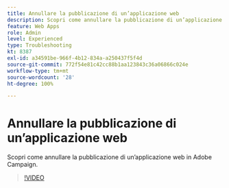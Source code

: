```yaml
---
title: Annullare la pubblicazione di un’applicazione web
description: Scopri come annullare la pubblicazione di un’applicazione web in Adobe Campaign.
feature: Web Apps
role: Admin
level: Experienced
type: Troubleshooting
kt: 8387
exl-id: a34591be-966f-4b12-834a-a250437f5f4d
source-git-commit: 772f54e81c42cc88b1aa123843c36a06866c024e
workflow-type: tm+mt
source-wordcount: '28'
ht-degree: 100%

---
```


# Annullare la pubblicazione di un’applicazione web

Scopri come annullare la pubblicazione di un’applicazione web in Adobe Campaign.

>[!VIDEO](https://video.tv.adobe.com/v/335892?quality=12)
